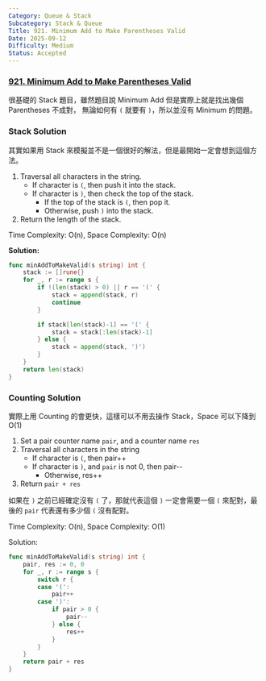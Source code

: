 ```yaml
---
Category: Queue & Stack
Subcategory: Stack & Queue
Title: 921. Minimum Add to Make Parentheses Valid
Date: 2025-09-12
Difficulty: Medium
Status: Accepted
---
```

### [921. Minimum Add to Make Parentheses Valid]

很基礎的 Stack 題目，雖然題目說 Minimum Add 但是實際上就是找出幾個 Parentheses 不成對，
無論如何有 `(` 就要有 `)`，所以並沒有 Minimum 的問題。

### Stack Solution

其實如果用 Stack 來模擬並不是一個很好的解法，但是最開始一定會想到這個方法。
1.  Traversal all characters in the string.
    -   If character is `(`, then push it into the stack.
    -   If character is `)`, then check the top of the stack.
        -   If the top of the stack is `(`, then pop it.
        -   Otherwise, push `)` into the stack.
2.  Return the length of the stack.

Time Complexity: O(n), Space Complexity: O(n)

**Solution:**
```go
func minAddToMakeValid(s string) int {
    stack := []rune{}
    for _, r := range s {
        if !(len(stack) > 0) || r == '(' {
            stack = append(stack, r)
            continue
        }

        if stack[len(stack)-1] == '(' {
            stack = stack[:len(stack)-1]
        } else {
            stack = append(stack, ')')
        }
    }
    return len(stack)   
}
```

### Counting Solution

實際上用 Counting 的會更快，這樣可以不用去操作 Stack，Space 可以下降到 O(1)
1.  Set a pair counter name `pair`, and a counter name `res`
2.  Traversal all characters in the string
    -   If character is `(`, then pair++
    -   If character is `)`, and `pair` is not 0, then pair--
        -   Otherwise, res++
3.  Return `pair + res`

如果在 `)` 之前已經確定沒有 `(` 了，那就代表這個 `)` 一定會需要一個 `(` 來配對，最後的 `pair` 代表還有多少個 `(` 沒有配對。

Time Complexity: O(n), Space Complexity: O(1)

Solution:
```go
func minAddToMakeValid(s string) int {
    pair, res := 0, 0
    for _, r := range s {
        switch r {
        case '(':
            pair++
        case ')':
            if pair > 0 {
                pair--
            } else {
                res++
            }
        }
    }
    return pair + res
}
```

[921. Minimum Add to Make Parentheses Valid]: https://leetcode.com/problems/minimum-add-to-make-parentheses-valid/